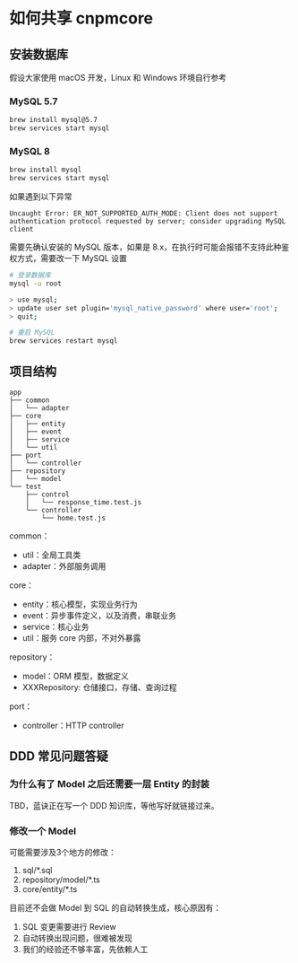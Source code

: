 # 如何共享 cnpmcore

## 安装数据库

假设大家使用 macOS 开发，Linux 和 Windows 环境自行参考

### MySQL 5.7

```bash
brew install mysql@5.7
brew services start mysql
```

### MySQL 8

```bash
brew install mysql
brew services start mysql
```

如果遇到以下异常

```log
Uncaught Error: ER_NOT_SUPPORTED_AUTH_MODE: Client does not support authentication protocol requested by server; consider upgrading MySQL client
```

需要先确认安装的 MySQL 版本，如果是 8.x，在执行时可能会报错不支持此种鉴权方式，需要改一下 MySQL 设置

```bash
# 登录数据库
mysql -u root

> use mysql;
> update user set plugin='mysql_native_password' where user='root';
> quit;

# 重启 MySQL
brew services restart mysql
```

## 项目结构

```
app
├── common
│   └── adapter
├── core
│   ├── entity
│   ├── event
│   ├── service
│   └── util
├── port
│   └── controller
├── repository
│   └── model
└── test
    ├── control
    │   └── response_time.test.js
    └── controller
        └── home.test.js
```

common：
- util：全局工具类
- adapter：外部服务调用

core：
- entity：核心模型，实现业务行为
- event：异步事件定义，以及消费，串联业务
- service：核心业务
- util：服务 core 内部，不对外暴露

repository：
- model：ORM 模型，数据定义
- XXXRepository: 仓储接口，存储、查询过程

port：
- controller：HTTP controller

## DDD 常见问题答疑

### 为什么有了 Model 之后还需要一层 Entity 的封装

TBD，蓝诀正在写一个 DDD 知识库，等他写好就链接过来。

### 修改一个 Model

可能需要涉及3个地方的修改：

1. sql/*.sql
2. repository/model/*.ts
3. core/entity/*.ts

目前还不会做 Model 到 SQL 的自动转换生成，核心原因有：

1. SQL 变更需要进行 Review
2. 自动转换出现问题，很难被发现
3. 我们的经验还不够丰富，先依赖人工
